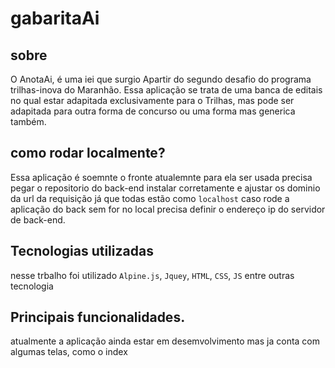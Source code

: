 # gabaritaAi
## sobre
O AnotaAi, é uma iei que surgio Apartir do segundo desafio do programa trilhas-inova do Maranhão. Essa aplicação se trata de uma banca de editais no qual 
estar adapitada exclusivamente para o Trilhas, mas pode ser adapitada para outra forma de concurso ou uma forma mas generica também.

## como rodar localmente?
Essa aplicação é soemnte o fronte atualemnte para ela ser usada precisa pegar o repositorio do back-end instalar corretamente e ajustar os dominio da url da requisição
já que todas estão como ```localhost``` caso rode a aplicação do back sem for no local precisa definir o endereço ip do servidor de back-end.

## Tecnologias utilizadas
nesse trbalho foi utilizado ```Alpine.js```, ```Jquey```, ```HTML```, ```CSS```, ```JS``` entre outras tecnologia

## Principais funcionalidades.
atualmente a aplicação ainda estar em desemvolvimento mas ja conta com algumas telas, como o index 
